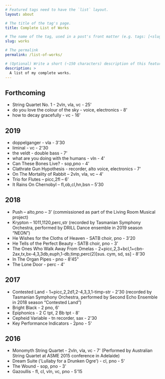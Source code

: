 ```yaml
---
# Featured tags need to have the `list` layout.
layout: about

# The title of the tag's page.
title: Complete List of Works

# The name of the tag, used in a post's front matter (e.g. tags: [<slug>]).
slug: works

# The permalink
permalink: /list-of-works/

# (Optional) Write a short (~150 characters) description of this featured tag.
description: >
  A list of my complete works.
---
```

## Forthcoming
* String Quartet No. 1 - 2vln, vla, vc - 25'
* do you love the colour of the sky - voice, electronics - 8'
* how to decay gracefully - vc - 16'

## 2019
* doppelganger - vla - 3'30
* liminal - vc - 2'30
* the veldt - double bass - 7'
* what are you doing with the humans - vln - 4'
* Can These Bones Live? - sop,pno - 4'
* Clathrate Gun Hypothesis - recorder, alto voice, electronics - 7'
* On The Mortality of Rabbit – 2vln, vla, vc – 4’
* Trio for Flutes – picc,2fl – 6’
* It Rains On Chernobyl – fl,ob,cl,hn,bsn – 5’30

## 2018
* Push – alto,pno – 3’ (commissioned as part of the Living Room Musical project)
* Krypton – 1011,1120,perc,str (recorded by Tasmanian Symphony Orchestra, performed by DRILL Dance ensemble in 2019 season “NEON”)
* He Wishes for the Cloths of Heaven - SATB choir, pno - 3'20
* He Tells of the Perfect Beauty - SATB choir, pno - 3'
* The Ones Who Walk Away From Omelas - 2+picc,2,3+bcl,1+cbn-2ax,tx,bx-4,3,3db,euph,1-db,timp,perc(2)[sus. cym, sd, ss] - 8'30
* In The Organ Pipes - pno - 8'45"
* The Lone Door - perc - 4'

## 2017
* Contested Land - 1+picc,2,2d1,2-4,3,3,1-timp-str - 2'30 (recorded by Tasmanian Symphony Orchestra, performed by Second Echo Ensemble in 2018 season “Contested Land”)
* Bright Black - 2 pno, 6'
* Epiphonics - 2 C tpt, 2 Bb tpt - 8'
* Cepheid Variable - tn recorder, sax - 2'30
* Key Performance Indicators - 2pno - 5'

## 2016
* Monomyth String Quartet - 2vln, vla, vc - 7' (Performed by Australian String Quartet at ASME 2015 conference in Adelaide)
* Dream Suite ('Lullaby for a Drunken Ogre') - cl, pno - 5'
* The Wound - sop, pno - 3'
* Gazoullis - fl, cl, vln, vc, pno - 5'15
